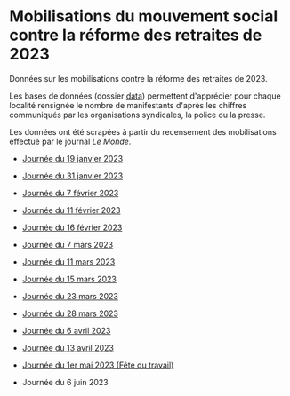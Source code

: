 # Mobilisations du mouvement social contre la réforme des retraites de 2023

Données sur les mobilisations contre la réforme des retraites de 2023.

Les bases de données (dossier [data](data/)) permettent d'apprécier pour chaque localité rensignée le nombre de manifestants d'après les chiffres communiqués par les organisations syndicales, la police ou la presse.

Les données ont été scrapées à partir du recensement des mobilisations effectué par le journal *Le Monde*.

-   [Journée du 19 janvier 2023](https://www.lemonde.fr/les-decodeurs/article/2023/01/19/reforme-des-retraites-la-carte-de-france-des-manifestations_6158485_4355770.html)

-   [Journée du 31 janvier 2023](https://www.lemonde.fr/les-decodeurs/article/2023/01/31/reforme-des-retraites-la-carte-des-manifestations-du-31-janvier-en-france_6159964_4355770.html)

-	[Journée du 7 février 2023](https://www.lemonde.fr/les-decodeurs/article/2023/02/07/la-carte-des-manifestations-du-7-fevrier-contre-la-reforme-des-retraites_6160842_4355770.html)

-	[Journée du 11 février 2023](https://www.lemonde.fr/les-decodeurs/article/2023/02/11/la-carte-des-manifestations-du-samedi-11-fevrier-contre-la-reforme-des-retraites_6161451_4355770.html)

-	[Journée du 16 février 2023](https://www.lemonde.fr/les-decodeurs/article/2023/02/16/la-carte-des-manifestations-du-jeudi-16-fevrier-contre-la-reforme-des-retraites_6162034_4355770.html)

-	[Journée du 7 mars 2023](https://www.lemonde.fr/les-decodeurs/article/2023/03/07/la-carte-des-manifestations-du-mardi-7-mars-contre-la-reforme-des-retraites_6164467_4355770.html)

-	[Journée du 11 mars 2023](https://www.lemonde.fr/les-decodeurs/article/2023/03/11/la-carte-des-manifestations-du-samedi-11-mars-contre-la-reforme-des-retraites_6165062_4355770.html)

-	[Journée du 15 mars 2023](https://www.lemonde.fr/les-decodeurs/article/2023/03/15/la-carte-des-manifestations-du-mercredi-15-mars-contre-la-reforme-des-retraites_6165543_4355770.html)

- [Journée du 23 mars 2023](https://www.lemonde.fr/les-decodeurs/article/2023/03/23/la-carte-des-manifestations-du-jeudi-23-mars-contre-la-reforme-des-retraites_6166655_4355770.html)

- [Journée du 28 mars 2023](https://www.lemonde.fr/les-decodeurs/article/2023/03/28/la-carte-des-manifestations-du-mardi-28-mars-contre-la-reforme-des-retraites_6167245_4355770.html)

- [Journée du 6 avril 2023](https://www.lemonde.fr/les-decodeurs/article/2023/04/06/la-carte-des-manifestations-du-jeudi-6-avril-contre-la-reforme-des-retraites_6168492_4355770.html)

- [Journée du 13 avril 2023](https://www.lemonde.fr/les-decodeurs/article/2023/04/13/la-carte-des-manifestations-du-jeudi-13-avril-contre-la-reforme-des-retraites_6169353_4355770.html)

- [Journée du 1er mai 2023 (Fête du travail)](https://www.lemonde.fr/les-decodeurs/article/2023/05/01/la-carte-des-manifestations-du-1er-mai-en-france_6171655_4355770.html)

- Journée du 6 juin 2023

